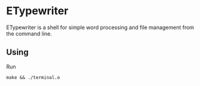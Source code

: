 # ETypewriter

ETypewriter is a shell for simple word processing and file management from the command line.

## Using

Run

```
make && ./terminal.o
```

